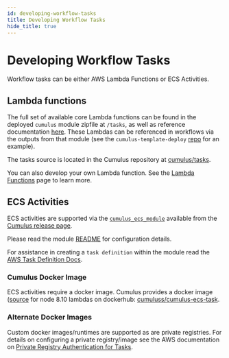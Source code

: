 ```yaml
---
id: developing-workflow-tasks
title: Developing Workflow Tasks
hide_title: true
---
```


# Developing Workflow Tasks

Workflow tasks can be either AWS Lambda Functions or ECS Activities.

## Lambda functions

The full set of available core Lambda functions can be found in the deployed `cumulus` module zipfile at `/tasks`, as well as reference documentation [here](tasks.md).  These Lambdas can be referenced in workflows via the outputs from that module (see the `cumulus-template-deploy` [repo](https://github.com/nasa/cumulus-template-deploy/tree/master/cumulus-tf) for an example).

The tasks source is located in the Cumulus repository at [cumulus/tasks](https://github.com/nasa/cumulus/tree/master/tasks).

You can also develop your own Lambda function. See the [Lambda Functions](workflows/lambda.md) page to learn more.

## ECS Activities

ECS activities are supported via the [`cumulus_ecs_module`](https://github.com/nasa/cumulus/tree/master/tf-modules/cumulus_ecs_service) available from the [Cumulus release page](https://github.com/nasa/cumulus/releases).

Please read the module [README](https://github.com/nasa/cumulus/blob/master/tf-modules/cumulus_ecs_service/README.md) for configuration details.

For assistance in creating a `task definition` within the module read the [AWS Task Definition Docs](https://docs.aws.amazon.com/AmazonECS/latest/developerguide/create-task-definition.html).

### Cumulus Docker Image

ECS activities require a docker image.  Cumulus provides a docker image ([source](https://github.com/nasa/cumulus-ecs-task) for node 8.10 lambdas on dockerhub: [cumuluss/cumulus-ecs-task](https://hub.docker.com/r/cumuluss/cumulus-ecs-task).

### Alternate Docker Images

Custom docker images/runtimes are supported as are private registries.  For details on configuring a private registry/image see the AWS documentation on [Private Registry Authentication for Tasks](https://docs.aws.amazon.com/AmazonECS/latest/developerguide/private-auth.html).
